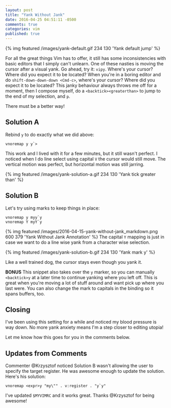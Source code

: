 ```yaml
---
layout: post
title: "Yank Without Jank"
date: 2016-04-25 04:51:11 -0500
comments: true
categories: vim
published: true
---
```


{% img featured /images/yank-default.gif  234 130 'Yank default jump' %}

For all the great things Vim has to offer, it still has some inconsistencies with
basic editors that I simply can't unlearn. One of these nasties is moving the cursor
after a visual yank. Go ahead, try it: `vipy`. Where's your cursor? Where did
you expect it to be located? When you're in a boring editor and do
`shift-down-down-down <Cmd-c>`, where's your cursor?  Where did you expect it
to be located? This janky behaviour always throws me off for a moment, then I
compose myself, do a `<backtick><greaterthan>` to jump to the end of my selection, and `p`.

There must be a better way!
<!-- more -->

## Solution A
Rebind `y` to do exactly what we did above:

```vim
vnoremap y y`>
```

This work and I lived with it for a few minutes, but it still wasn't perfect. I
noticed when I do line select using capital `V` the cursor would still move. The
vertical motion was perfect, but horizontal motion was still jarring.

{% img featured /images/yank-solution-a.gif  234 130 'Yank tick greater than' %}

## Solution B
Let's try using marks to keep things in place:

```vim
vnoremap y myy`y
vnoremap Y myY`y
```
{% img featured /images/2016-04-15-yank-without-jank_markdown.png  600 379 'Yank Without Jank Annotation' %}
The capital `Y` mapping is just in case we want to do a line wise yank from a
character wise selection.

{% img featured /images/yank-solution-b.gif  234 130 'Yank mark y' %}

Like a well trained dog, the cursor stays even though you yank it.

**BONUS** This snippet also takes over the `y` marker, so you can manually
`<backtick>y` at a later time to continue yanking where you left off. This is great when
you're moving a lot of stuff around and want pick up where you last were. You
can also change the mark to capitals in the binding so it spans buffers, too.


## Closing

I've been using this setting for a while and noticed my blood pressure is way
down. No more yank anxiety means I'm a step closer to editing utopia!

Let me know how this goes for you in the comments below.

## Updates from Comments
Commenter @Krzysztof noticed Solution B wasn't allowing the user to specify
the target register. He was awesome enough to update the solution. Here's his
solution:

```vim
vnoremap <expr>y "my\"" . v:register . "y`y"
```

I've updated `$MYVIMRC` and it works great.
Thanks @Krzysztof for being awesome!
